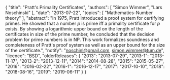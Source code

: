{
    "title": "Pratt's Primality Certificates",
    "authors": [
        "Simon Wimmer",
        "Lars Noschinski"
    ],
    "date": "2013-07-22",
    "topics": [
        "Mathematics-Number theory"
    ],
    "abstract": "In 1975, Pratt introduced a proof system for certifying primes. He showed that a number <i>p</i> is prime iff a primality certificate for <i>p</i> exists. By showing a logarithmic upper bound on the length of the certificates in size of the prime number, he concluded that the decision problem for prime numbers is in NP. This work formalizes soundness and completeness of Pratt's proof system as well as an upper bound for the size of the certificate.",
    "notify": "noschinl@gmail.com, simon.wimmer@tum.de",
    "licence": "BSD",
    "olderReleases": {
        "2013": "2013-07-29",
        "2013-1": "2013-11-17",
        "2013-2": "2013-12-11",
        "2014": "2014-08-28",
        "2015": "2015-05-27",
        "2016": "2016-02-22",
        "2016-1": "2016-12-17",
        "2017": "2017-10-10",
        "2018": "2018-08-16",
        "2019": "2019-06-11"
    }
}